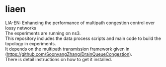# liaen
LIA-EN: Enhancing the performance of multipath congestion control over lossy networks  
The experiments are running on ns3.  
This repository includes the data process scripts and main code to build the topology in experiments.  
It depends on the multipath transmission framework given in (https://github.com/SoonyangZhang/DrainQueueCongestion).  
There is detail instructions on how to get it installed.  


 

